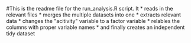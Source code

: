 #This is the readme file for the run_analysis.R script.
It
	* reads in the relevant files
	* merges the multiple datasets into one
	* extracts relevant data
	* changes the "acitivity" variable to a factor variable
	* relables the columns with proper variable names
	* and finally creates an independent tidy dataset
